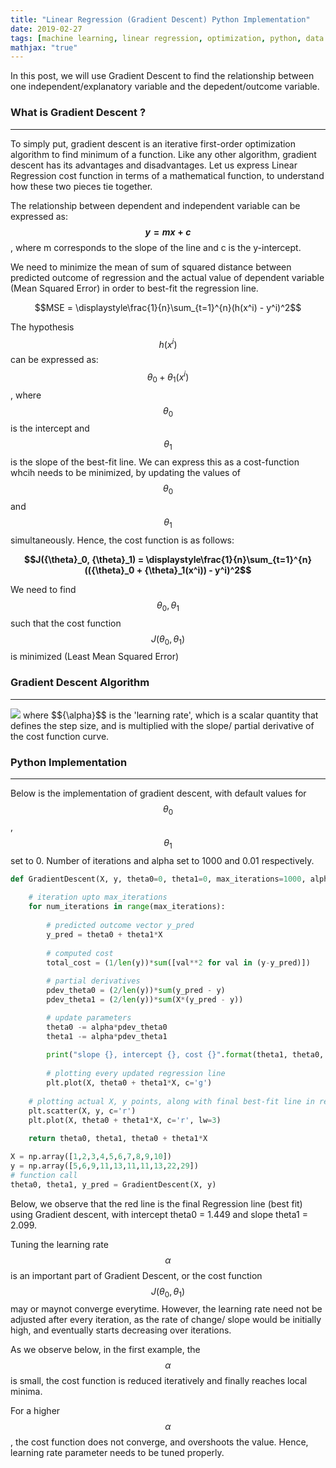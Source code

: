 ```yaml
---
title: "Linear Regression (Gradient Descent) Python Implementation"
date: 2019-02-27
tags: [machine learning, linear regression, optimization, python, data science]
mathjax: "true"
---
```


In this post, we will use Gradient Descent to find the relationship between one independent/explanatory variable and the depedent/outcome variable.

### What is Gradient Descent ?
---
To simply put, gradient descent is an iterative first-order optimization algorithm to find minimum of a function. Like any other algorithm, gradient descent has its advantages and disadvantages. Let us express Linear Regression cost function in terms of a mathematical function, to understand how these two pieces tie together. 

The relationship between dependent and independent variable can be expressed as:   
**$$y = mx + c$$**,  where m corresponds to the slope of the line and c is the y-intercept.

We need to minimize the mean of sum of squared distance between predicted outcome of regression and the actual value of dependent variable (Mean Squared Error) in order to best-fit the regression line.

$$MSE = \displaystyle\frac{1}{n}\sum_{t=1}^{n}(h(x^i) - y^i)^2$$ 

The hypothesis $$h(x^i)$$ can be expressed as: $${\theta}_0 + {\theta}_1(x^i)$$, where $${\theta}_0$$ is the intercept and $${\theta}_1$$ is the slope of the best-fit line. We can express this as a cost-function whcih needs to be minimized, by updating the values of $${\theta}_0$$ and $${\theta}_1$$ simultaneously. Hence, the cost function is as follows:

**$$J({\theta}_0, {\theta}_1) = \displaystyle\frac{1}{n}\sum_{t=1}^{n}(({\theta}_0 + {\theta}_1(x^i)) - y^i)^2$$**

We need to find $${\theta}_0, {\theta}_1$$ such that the cost function $$J({\theta}_0, {\theta}_1)$$ is minimized (Least Mean Squared Error)

### Gradient Descent Algorithm
---
<img src="{{site.url}}{{site.baseurl}}/images/post1/img1.jpeg">
where $${\alpha}$$ is the 'learning rate', which is a scalar quantity that defines the step size, and is multiplied with the slope/ partial derivative of the cost function curve. 

### Python Implementation
---
Below is the implementation of gradient descent, with default values for $${\theta}_0$$, $${\theta}_1$$ set to 0. Number of iterations and alpha set to 1000 and 0.01 respectively.
```python
def GradientDescent(X, y, theta0=0, theta1=0, max_iterations=1000, alpha=0.01):
    
    # iteration upto max_iterations
    for num_iterations in range(max_iterations):
        
        # predicted outcome vector y_pred
        y_pred = theta0 + theta1*X
        
        # computed cost
        total_cost = (1/len(y))*sum([val**2 for val in (y-y_pred)])
        
        # partial derivatives 
        pdev_theta0 = (2/len(y))*sum(y_pred - y)
        pdev_theta1 = (2/len(y))*sum(X*(y_pred - y))

        # update parameters 
        theta0 -= alpha*pdev_theta0
        theta1 -= alpha*pdev_theta1
        
        print("slope {}, intercept {}, cost {}".format(theta1, theta0, total_cost))
        
        # plotting every updated regression line
        plt.plot(X, theta0 + theta1*X, c='g')
        
    # plotting actual X, y points, along with final best-fit line in red
    plt.scatter(X, y, c='r') 
    plt.plot(X, theta0 + theta1*X, c='r', lw=3)
    
    return theta0, theta1, theta0 + theta1*X

X = np.array([1,2,3,4,5,6,7,8,9,10])
y = np.array([5,6,9,11,13,11,11,13,22,29])
# function call
theta0, theta1, y_pred = GradientDescent(X, y)
```

Below, we observe that the red line is the final Regression line (best fit) using Gradient descent, with intercept theta0 = 1.449 and slope theta1 = 2.099.

Tuning the learning rate $${\alpha}$$ is an important part of Gradient Descent, or the cost function $$J({\theta}_0, {\theta}_1)$$ may or maynot converge everytime. However, the learning rate need not be adjusted after every iteration, as the rate of change/ slope would be initially high, and eventually starts decreasing over iterations. 

As we observe below, in the first example, the $${\alpha}$$ is small, the cost function is reduced iteratively and finally reaches local minima. 

For a higher $${\alpha}$$, the cost function does not converge, and overshoots the value. Hence, learning rate parameter needs to be tuned properly.
